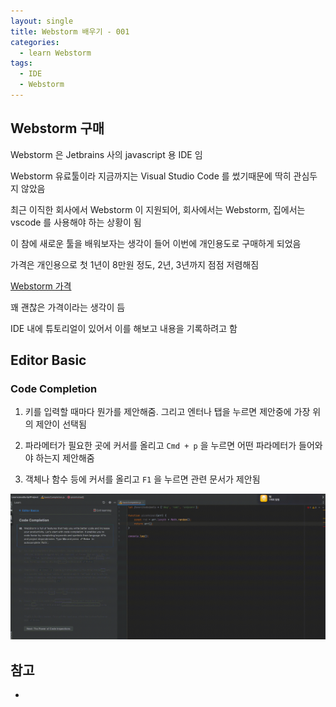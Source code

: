 ```yaml
---
layout: single
title: Webstorm 배우기 - 001
categories: 
  - learn Webstorm
tags:
  - IDE
  - Webstorm
---
```


## Webstorm 구매

Webstorm 은 Jetbrains 사의 javascript 용 IDE 임

Webstorm 유료툴이라 지금까지는 Visual Studio Code 를 썼기때문에 딱히 관심두지 않았음

최근 이직한 회사에서 Webstorm 이 지원되어, 회사에서는 Webstorm, 집에서는 vscode 를 사용해야 하는 상황이 됨

이 참에 새로운 툴을 배워보자는 생각이 들어 이번에 개인용도로 구매하게 되었음

가격은 개인용으로 첫 1년이 8만원 정도, 2년, 3년까지 점점 저렴해짐

[Webstorm 가격](https://www.jetbrains.com/ko-kr/webstorm/buy/)

꽤 괜찮은 가격이라는 생각이 듬

IDE 내에 튜토리얼이 있어서 이를 해보고 내용을 기록하려고 함

## Editor Basic

### Code Completion

1. 키를 입력할 때마다 뭔가를 제안해줌. 그리고 엔터나 탭을 누르면 제안중에 가장 위의 제안이 선택됨

1. 파라메터가 필요한 곳에 커서를 올리고 `Cmd + p` 을 누르면 어떤 파라메터가 들어와야 하는지 제안해줌

1. 객체나 함수 등에 커서를 올리고 `F1` 을 누르면 관련 문서가 제안됨
  
![Code Completion](/assets/images/20211204-01.gif)

### 

## 참고 
- []()